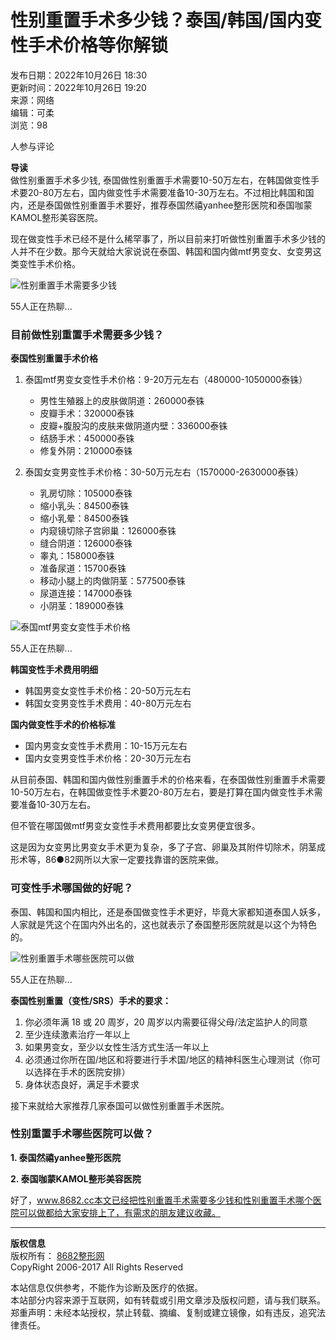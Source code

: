 # 性别重置手术多少钱？泰国/韩国/国内变性手术价格等你解锁

发布日期：2022年10月26日 18:30  
更新时间：2022年10月26日 19:20  
来源：网络  
编辑：可柔  
浏览：98  

人参与评论  
  
**导读**  
做性别重置手术多少钱, 泰国做性别重置手术需要10-50万左右，在韩国做变性手术要20-80万左右，国内做变性手术需要准备10-30万左右。不过相比韩国和国内，还是泰国做性别重置手术要好，推荐泰国然禧yanhee整形医院和泰国咖蒙KAMOL整形美容医院。

现在做变性手术已经不是什么稀罕事了，所以目前来打听做性别重置手术多少钱的人并不在少数。那今天就给大家说说在泰国、韩国和国内做mtf男变女、女变男这类变性手术价格。

![性别重置手术需要多少钱](https://img.8682.cc/uploadfile/2022/1026/20221026946073.png)

55人正在热聊...

### 目前做性别重置手术需要多少钱？

**泰国性别重置手术价格**

1. 泰国mtf男变女变性手术价格：9-20万元左右（480000-1050000泰铢）
   - 男性生殖器上的皮肤做阴道：260000泰铢  
   - 皮瓣手术：320000泰铢  
   - 皮瓣+腹股沟的皮肤来做阴道内壁：336000泰铢  
   - 结肠手术：450000泰铢  
   - 修复外阴：210000泰铢  

2. 泰国女变男变性手术价格：30-50万元左右（1570000-2630000泰铢）
   - 乳房切除：105000泰铢  
   - 缩小乳头：84500泰铢  
   - 缩小乳晕：84500泰铢  
   - 内窥镜切除子宫卵巢：126000泰铢  
   - 缝合阴道：126000泰铢  
   - 睾丸：158000泰铢  
   - 准备尿道：15700泰铢  
   - 移动小腿上的肉做阴茎：577500泰铢  
   - 尿道连接：147000泰铢  
   - 小阴茎：189000泰铢  

![泰国mtf男变女变性手术价格](https://img.8682.cc/uploadfile/2022/1026/20221026262775.png)

55人正在热聊...

**韩国变性手术费用明细**

- 韩国男变女变性手术价格：20-50万元左右
- 韩国女变男变性手术费用：40-80万元左右

**国内做变性手术的价格标准**

- 国内男变女变性手术费用：10-15万元左右
- 国内女变男变性手术价格：20-30万元左右

从目前泰国、韩国和国内做性别重置手术的价格来看，在泰国做性别重置手术需要10-50万左右，在韩国做变性手术要20-80万左右，要是打算在国内做变性手术需要准备10-30万左右。

但不管在哪国做mtf男变女变性手术费用都要比女变男便宜很多。

这是因为女变男比男变女手术更为复杂，多了子宫、卵巢及其附件切除术，阴茎成形术等，86●82网所以大家一定要找靠谱的医院来做。

### 可变性手术哪国做的好呢？

泰国、韩国和国内相比，还是泰国做变性手术更好，毕竟大家都知道泰国人妖多，人家就是凭这个在国内外出名的，这也就表示了泰国整形医院就是以这个为特色的。

![性别重置手术哪些医院可以做](https://img.8682.cc/uploadfile/2022/1026/20221026751645.png)

55人正在热聊...

**泰国性别重置（变性/SRS）手术的要求：**

1. 你必须年满 18 或 20 周岁，20 周岁以内需要征得父母/法定监护人的同意
2. 至少连续激素治疗一年以上
3. 如果男变女，至少以女性生活方式生活一年以上
4. 必须通过你所在国/地区和将要进行手术国/地区的精神科医生心理测试（你可以选择在手术的医院安排）
5. 身体状态良好，满足手术要求

接下来就给大家推荐几家泰国可以做性别重置手术医院。

### 性别重置手术哪些医院可以做？

**1. 泰国然禧yanhee整形医院**

**2. 泰国咖蒙KAMOL整形美容医院**

好了，www.8682.cc本文已经把性别重置手术需要多少钱和性别重置手术哪个医院可以做都给大家安排上了，有需求的朋友建议收藏。

---

**版权信息**  
版权所有： [8682整形网](https://www.8682.cc/page/copyright.html)  
CopyRight 2006-2017 All Rights Reserved  

本站信息仅供参考，不能作为诊断及医疗的依据。  
本站部分内容来源于互联网，如有转载或引用文章涉及版权问题，请与我们联系。  
郑重声明：未经本站授权，禁止转载、摘编、复制或建立镜像，如有违反，追究法律责任。
<!-- tcd_original_link https://www.8682.cc/content/202210/26_206517.shtml -->

